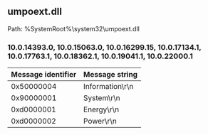 ## umpoext.dll

Path: %SystemRoot%\system32\umpoext.dll

### 10.0.14393.0, 10.0.15063.0, 10.0.16299.15, 10.0.17134.1, 10.0.17763.1, 10.0.18362.1, 10.0.19041.1, 10.0.22000.1

Message identifier | Message string
--- | ---
0x50000004 | Information\r\n
0x90000001 | System\r\n
0xd0000001 | Energy\r\n
0xd0000002 | Power\r\n
